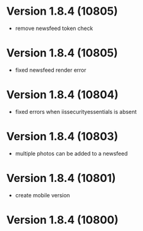 # Version 1.8.4 (10805)
- remove newsfeed token check

# Version 1.8.4 (10805)
- fixed newsfeed render error

# Version 1.8.4 (10804)
- fixed errors when iissecurityessentials is absent

# Version 1.8.4 (10803)
- multiple photos can be added to a newsfeed

# Version 1.8.4 (10801)
- create mobile version

# Version 1.8.4 (10800)
